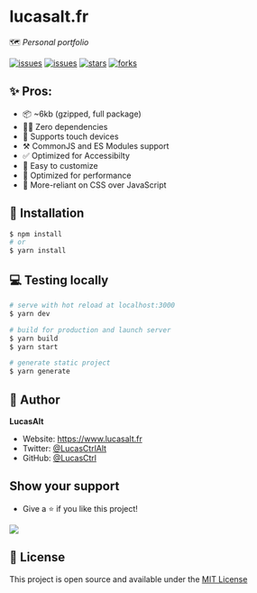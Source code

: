 # lucasalt.fr
🗺 *Personal portfolio*

<!-- [![release](https://img.shields.io/github/release/username/project.svg?style=flat-square&label=Release&logo=github&logoColor=fafafa&colorA=191b25&colorB=32cb8b)](https://github.com/username/project/releases/latest) -->
[![issues](https://img.shields.io/github/license/lucasctrl/lucasalt.fr.svg?style=flat-square&label=License&colorA=191b25)](https://github.com/lucasctrl/lucasalt.fr/blob/master/LICENSE)
[![issues](https://img.shields.io/github/issues/lucasctrl/lucasalt.fr.svg?style=flat-square&label=Issues&colorA=191b25)](https://github.com/lucasctrl/lucasalt.fr/issues)
[![stars](https://img.shields.io/github/stars/lucasctrl/lucasalt.fr.svg?style=flat-square&label=Stars&colorA=191b25)](https://github.com/lucasctrl/lucasalt.fr/stargazers)
[![forks](https://img.shields.io/github/forks/lucasctrl/lucasalt.fr.svg?style=flat-square&label=Forks&colorA=191b25)](https://github.com/lucasctrl/lucasalt.fr/network)

## ✨ Pros:

- 📦 ~6kb (gzipped, full package)
- 🙅‍♂️ Zero dependencies
- 📱 Supports touch devices
- ⚒ CommonJS and ES Modules support
- ✅ Optimized for Accessibilty
- 🌈 Easy to customize
- 🦄 Optimized for performance
- 💅 More-reliant on CSS over JavaScript

## 🔧 Installation

```bash
$ npm install
# or
$ yarn install
```

## 💻 Testing locally

```bash
# serve with hot reload at localhost:3000
$ yarn dev

# build for production and launch server
$ yarn build
$ yarn start

# generate static project
$ yarn generate
```

## 👤 Author

**LucasAlt**
* Website: https://www.lucasalt.fr
* Twitter: [@LucasCtrlAlt](https://twitter.com/LucasCtrlAlt)
* GitHub: [@LucasCtrl](https://github.com/LucasCtrl)

## Show your support

- Give a ⭐️ if you like this project!

<a href="https://www.buymeacoffee.com/lucasalt"><img src="https://img.buymeacoffee.com/button-api/?text=Buy me a coffee&emoji=&slug=lucasalt&button_colour=5F7FFF&font_colour=ffffff&font_family=Poppins&outline_colour=000000&coffee_colour=FFDD00"></a>

## 📝 License

This project is open source and available under the [MIT License](https://github.com/lucasctrl/lucasalt.fr/blob/master/LICENSE)
